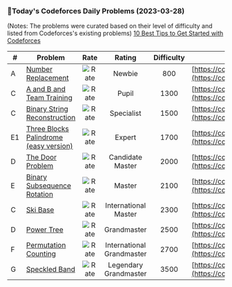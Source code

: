 ### 🌟Today's Codeforces Daily Problems (2023-03-28)
(Notes: The problems were curated based on their level of difficulty and listed from Codeforces's existing problems)
[10 Best Tips to Get Started with Codeforces](https://github.com/ika9810/Codeforces-Daily-Problems/blob/main/10%20Best%20Tips%20to%20Get%20Started%20with%20Codeforces.md)

| # | Problem | Rate| Rating | Difficulty | Contest |
|---| ----- | :--------: | :----------: | :----------: | ---------- |
|A|[Number Replacement](https://codeforces.com/contest/1744/problem/A)|![Rate](https://img.shields.io/badge/Newbie-800-lightgrey)|Newbie|800|[https://codeforces.com/contest/1744](https://codeforces.com/contest/1744)|
|C|[A and B and Team Training](https://codeforces.com/contest/519/problem/C)|![Rate](https://img.shields.io/badge/Pupil-1300-brightgreen)|Pupil|1300|[https://codeforces.com/contest/519](https://codeforces.com/contest/519)|
|C|[Binary String Reconstruction](https://codeforces.com/contest/1400/problem/C)|![Rate](https://img.shields.io/badge/Specialist-1500-9cf)|Specialist|1500|[https://codeforces.com/contest/1400](https://codeforces.com/contest/1400)|
|E1|[Three Blocks Palindrome (easy version)](https://codeforces.com/contest/1335/problem/E1)|![Rate](https://img.shields.io/badge/Expert-1700-blue)|Expert|1700|[https://codeforces.com/contest/1335](https://codeforces.com/contest/1335)|
|D|[The Door Problem](https://codeforces.com/contest/776/problem/D)|![Rate](https://img.shields.io/badge/Candidate%20Master-2000-blueviolet)|Candidate Master|2000|[https://codeforces.com/contest/776](https://codeforces.com/contest/776)|
|E|[Binary Subsequence Rotation](https://codeforces.com/contest/1370/problem/E)|![Rate](https://img.shields.io/badge/Master-2100-orange)|Master|2100|[https://codeforces.com/contest/1370](https://codeforces.com/contest/1370)|
|C|[Ski Base](https://codeforces.com/contest/91/problem/C)|![Rate](https://img.shields.io/badge/International%20Master-2300-orange)|International Master|2300|[https://codeforces.com/contest/91](https://codeforces.com/contest/91)|
|D|[Power Tree](https://codeforces.com/contest/1120/problem/D)|![Rate](https://img.shields.io/badge/Grandmaster-2500-red)|Grandmaster|2500|[https://codeforces.com/contest/1120](https://codeforces.com/contest/1120)|
|F|[Permutation Counting](https://codeforces.com/contest/1671/problem/F)|![Rate](https://img.shields.io/badge/International%20Grandmaster-2700-red)|International Grandmaster|2700|[https://codeforces.com/contest/1671](https://codeforces.com/contest/1671)|
|G|[Speckled Band](https://codeforces.com/contest/1043/problem/G)|![Rate](https://img.shields.io/badge/Legendary%20Grandmaster-3500-red)|Legendary Grandmaster|3500|[https://codeforces.com/contest/1043](https://codeforces.com/contest/1043)|
